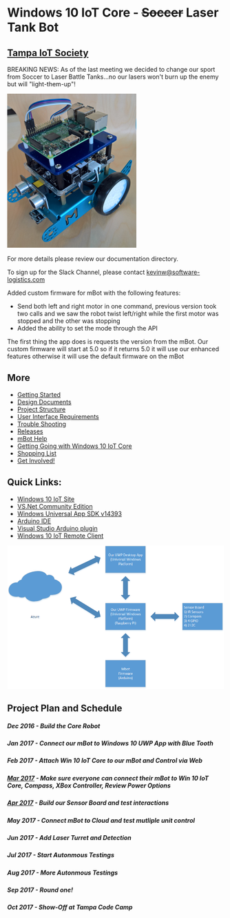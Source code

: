 # Windows 10 IoT Core - ~~Soccer~~ Laser Tank Bot
## [Tampa IoT Society](https://www.meetup.com/Tampa-Bay-NET-Microframeworks-Developer-Group)

BREAKING NEWS: As of the last meeting we decided to change our sport from Soccer to Laser Battle Tanks...no our lasers won't burn up the enemy but will "light-them-up"!

![Alt](Documentation/mBot.png)

For more details please review our documentation directory.

To sign up for the Slack Channel, please contact kevinw@software-logistics.com

Added custom firmware for mBot with the following features:
* Send both left and right motor in one command, previous version took two calls and we saw the robot twist left/right while the first motor was stopped and the other was stopping
* Added the ability to set the mode through the API

The first thing the app does is requests the version from the mBot.  Our custom firmware will start at 5.0 so if it returns 5.0 it will use our enhanced features otherwise it will use the default firmware on the mBot 

## More
* [Getting Started](GettingStarted.md)
* [Design Documents](DesignDocuments.md)
* [Project Structure](Documentation/ProjectStructure.md)
* [User Interface Requirements](Documentation/UserInterfaceRequirements.md)
* [Trouble Shooting](TroubleShooting.md)
* [Releases](Releases.md)
* [mBot Help](mBotInstructions.md)
* [Getting Going with Windows 10 IoT Core](ConnectWinIoT.md)
* [Shopping List](PartsList.md)
* [Get Involved!](HelpWanted.md)

## Quick Links:

* [Windows 10 IoT Site](https://developer.microsoft.com/en-us/windows/iot/GetStarted)
* [VS.Net Community Edition](https://download.microsoft.com/download/D/2/3/D23F4D0F-BA2D-4600-8725-6CCECEA05196/vs_community_ENU.exe)
* [Windows Universal App SDK v14393](https://download.microsoft.com/download/C/D/8/CD8533F8-5324-4D30-824C-B834C5AD51F9/standalonesdk/sdksetup.exe)
* [Arduino IDE](https://www.microsoft.com/en-us/store/p/arduino-ide/9nblggh4rsd8) 
* [Visual Studio Arduino plugin](https://visualstudiogallery.msdn.microsoft.com/069a905d-387d-4415-bc37-665a5ac9caba/file/208854/78/Visual.Micro.Arduino.Studio.vsix)
* [Windows 10 IoT Remote Client](https://www.microsoft.com/en-us/store/p/windows-iot-remote-client/9nblggh5mnxz)

![Alt](Documentation/SystemOverview.png)

## Project Plan and Schedule

##### Dec 2016 - Build the Core Robot
##### Jan 2017 - Connect our mBot to Windows 10 UWP App with Blue Tooth
##### Feb 2017 - Attach Win 10 IoT Core to our mBot and Control via Web
##### [Mar 2017](March2017Goals.md) - Make sure everyone can connect their mBot to Win 10 IoT Core, Compass, XBox Controller, Review Power Options
##### [Apr 2017](April2017Goals.md) - Build our Sensor Board and test interactions
##### May 2017 - Connect mBot to Cloud and test mutliple unit control
##### Jun 2017 - Add Laser Turret and Detection
##### Jul 2017 - Start Autonmous Testings
##### Aug 2017 - More Autonmous Testings
##### Sep 2017 - Round one!
##### Oct 2017 - Show-Off at Tampa Code Camp
